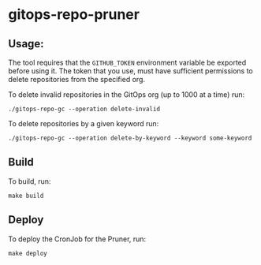 # gitops-repo-pruner

## Usage:

The tool requires that the `GITHUB_TOKEN` environment variable be exported before using it. The token that you use, must have sufficient permissions to delete repositories from the specified org. 

To delete invalid repositories in the GitOps org (up to 1000 at a time) run:
```
./gitops-repo-gc --operation delete-invalid
```

To delete repositories by a given keyword run:
```
./gitops-repo-gc --operation delete-by-keyword --keyword some-keyword
```

## Build

To build, run:

```
make build
```

## Deploy

To deploy the CronJob for the Pruner, run:

```
make deploy
```